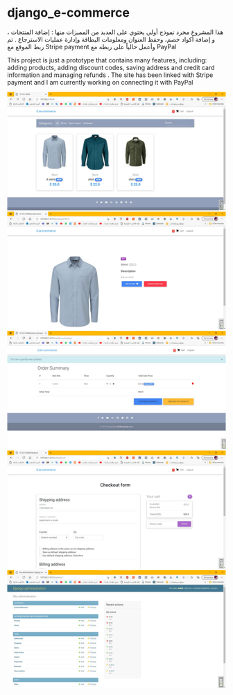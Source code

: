 # django_e-commerce

هذا المشروع مجرد نموذج أولي يحتوي على العديد من المميزات منها : إضافة المنتجات ، و إضافة أكواد خصم، وحفظ العنوان ومعلومات البطاقة وإدارة عمليات الاسترجاع .
تم ربط الموقع مع 
Stripe payment 
وأعمل حالياً على ربطه مع 
PayPal

This project is just a prototype that contains many features, including: adding products, adding discount codes, saving address and credit card information and managing refunds .
The site has been linked with Stripe payment and I am currently working on connecting it with PayPal

<img src="screenshots صور/Screenshot 2021-05-18 195935.jpg" >
<img src="screenshots صور/Screenshot 2021-05-18 200010.jpg" >
<img src="screenshots صور/Screenshot 2021-05-18 200036.jpg" >
<img src="screenshots صور/Screenshot 2021-05-18 200135.jpg" >
<img src="screenshots صور/Screenshot 2021-05-18 200217.jpg" >

